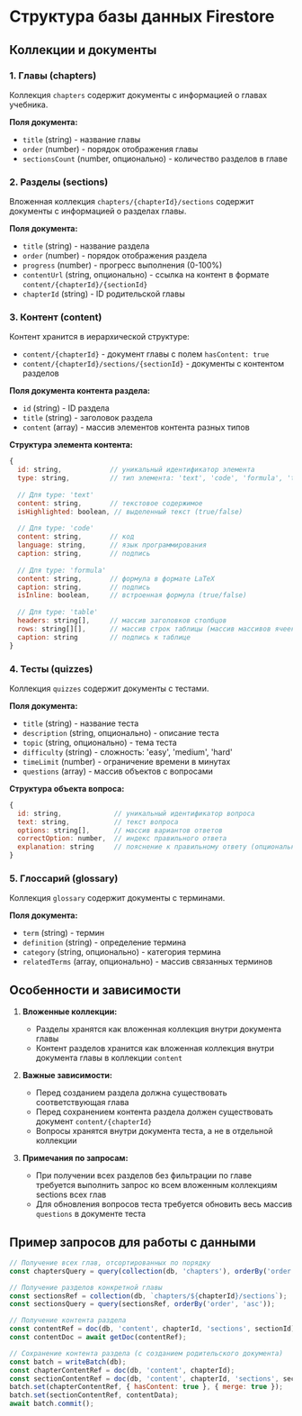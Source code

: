 # Структура базы данных Firestore

## Коллекции и документы

### 1. Главы (chapters)
Коллекция `chapters` содержит документы с информацией о главах учебника.

**Поля документа:**
- `title` (string) - название главы
- `order` (number) - порядок отображения главы
- `sectionsCount` (number, опционально) - количество разделов в главе

### 2. Разделы (sections)
Вложенная коллекция `chapters/{chapterId}/sections` содержит документы с информацией о разделах главы.

**Поля документа:**
- `title` (string) - название раздела
- `order` (number) - порядок отображения раздела
- `progress` (number) - прогресс выполнения (0-100%)
- `contentUrl` (string, опционально) - ссылка на контент в формате `content/{chapterId}/{sectionId}`
- `chapterId` (string) - ID родительской главы

### 3. Контент (content)
Контент хранится в иерархической структуре:
- `content/{chapterId}` - документ главы с полем `hasContent: true`
- `content/{chapterId}/sections/{sectionId}` - документы с контентом разделов

**Поля документа контента раздела:**
- `id` (string) - ID раздела
- `title` (string) - заголовок раздела
- `content` (array) - массив элементов контента разных типов

**Структура элемента контента:**
```javascript
{
  id: string,            // уникальный идентификатор элемента
  type: string,          // тип элемента: 'text', 'code', 'formula', 'table'
  
  // Для type: 'text'
  content: string,       // текстовое содержимое
  isHighlighted: boolean, // выделенный текст (true/false)
  
  // Для type: 'code'
  content: string,       // код
  language: string,      // язык программирования
  caption: string,       // подпись
  
  // Для type: 'formula'
  content: string,       // формула в формате LaTeX
  caption: string,       // подпись
  isInline: boolean,     // встроенная формула (true/false)
  
  // Для type: 'table'
  headers: string[],     // массив заголовков столбцов
  rows: string[][],      // массив строк таблицы (массив массивов ячеек)
  caption: string        // подпись к таблице
}
```

### 4. Тесты (quizzes)
Коллекция `quizzes` содержит документы с тестами.

**Поля документа:**
- `title` (string) - название теста
- `description` (string, опционально) - описание теста
- `topic` (string, опционально) - тема теста
- `difficulty` (string) - сложность: 'easy', 'medium', 'hard'
- `timeLimit` (number) - ограничение времени в минутах
- `questions` (array) - массив объектов с вопросами

**Структура объекта вопроса:**
```javascript
{
  id: string,             // уникальный идентификатор вопроса
  text: string,           // текст вопроса
  options: string[],      // массив вариантов ответов
  correctOption: number,  // индекс правильного ответа
  explanation: string     // пояснение к правильному ответу (опционально)
}
```

### 5. Глоссарий (glossary)
Коллекция `glossary` содержит документы с терминами.

**Поля документа:**
- `term` (string) - термин
- `definition` (string) - определение термина
- `category` (string, опционально) - категория термина
- `relatedTerms` (array, опционально) - массив связанных терминов

## Особенности и зависимости

1. **Вложенные коллекции:**
   - Разделы хранятся как вложенная коллекция внутри документа главы
   - Контент разделов хранится как вложенная коллекция внутри документа главы в коллекции `content`

2. **Важные зависимости:**
   - Перед созданием раздела должна существовать соответствующая глава
   - Перед сохранением контента раздела должен существовать документ `content/{chapterId}`
   - Вопросы хранятся внутри документа теста, а не в отдельной коллекции

3. **Примечания по запросам:**
   - При получении всех разделов без фильтрации по главе требуется выполнить запрос ко всем вложенным коллекциям sections всех глав
   - Для обновления вопросов теста требуется обновить весь массив `questions` в документе теста

## Пример запросов для работы с данными

```javascript
// Получение всех глав, отсортированных по порядку
const chaptersQuery = query(collection(db, 'chapters'), orderBy('order', 'asc'));

// Получение разделов конкретной главы
const sectionsRef = collection(db, `chapters/${chapterId}/sections`);
const sectionsQuery = query(sectionsRef, orderBy('order', 'asc'));

// Получение контента раздела
const contentRef = doc(db, 'content', chapterId, 'sections', sectionId);
const contentDoc = await getDoc(contentRef);

// Сохранение контента раздела (с созданием родительского документа)
const batch = writeBatch(db);
const chapterContentRef = doc(db, 'content', chapterId);
const sectionContentRef = doc(db, 'content', chapterId, 'sections', sectionId);
batch.set(chapterContentRef, { hasContent: true }, { merge: true });
batch.set(sectionContentRef, contentData);
await batch.commit();
```
